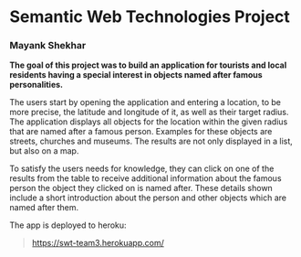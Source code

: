 # Semantic Web Technologies Project

### Mayank Shekhar

**The goal of this project was to build an application for tourists and local residents having a special interest in objects named after famous personalities.**

The users start by opening the application and entering a location, to be more precise, the latitude and longitude of it, as well as their target radius. The application displays all objects for the location within the given radius that are named after a famous person. Examples for these objects are streets, churches and museums. The results are not only displayed in a list, but also on a map. 

To satisfy the users needs for knowledge, they can click on one of the results from the table to receive additional information about the famous person the object they clicked on is named after. These details shown include a short introduction about the person and other objects which are named after them. 

The app is deployed to heroku:
> https://swt-team3.herokuapp.com/
